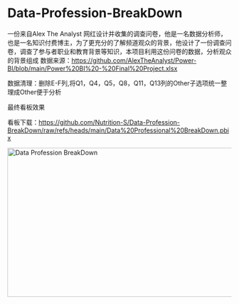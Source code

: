# Data-Profession-BreakDown
一份来自Alex The Analyst 网红设计并收集的调查问卷，他是一名数据分析师，也是一名知识付费博主，为了更充分的了解频道观众的背景，他设计了一份调查问卷，调查了参与者职业和教育背景等知识，本项目利用这份问卷的数据，分析观众的背景组成
数据来源：https://github.com/AlexTheAnalyst/Power-BI/blob/main/Power%20BI%20-%20Final%20Project.xlsx

数据清理：删除E-F列,将Q1，Q4，Q5，Q8，Q11，Q13列的Other子选项统一整理成Other便于分析


最终看板效果

看板下载：https://github.com/Nutrition-S/Data-Profession-BreakDown/raw/refs/heads/main/Data%20Professional%20BreakDown.pbix

<img width="602" height="335" alt="Data Profession BreakDown" src="https://github.com/user-attachments/assets/52610256-fd34-4daa-acb2-2960e548bfff" />
